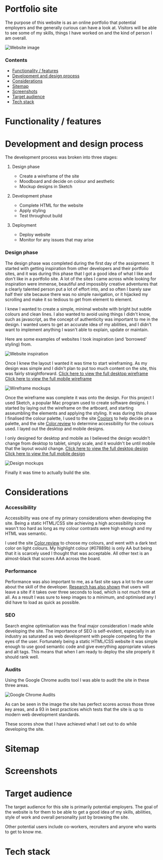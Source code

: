 # Portfolio site

The purpose of this website is as an online portfolio that potential employers and the generally curious can have a look at. Visitors will be able to see some of my skills, things I have worked on and the kind of person I am overall.

![Website image](https://raw.githubusercontent.com/RhyG/portfolio_site/master/docs/images/website_demo.png "Website image")

### Contents

* [Functionality / features](#features)
* [Development and design process](#dev)
* [Considerations](#considerations)
* [Sitemap](#map)
* [Screenshots](#screens)
* [Target audience](#audience)
* [Tech stack](#tech)

# Functionality / features
<a id="features"></a> 

# Development and design process
<a id="dev"></a> 

The development process was broken into three stages:

1. Design phase
    * Create a wireframe of the site
    * Moodboard and decide on colour and aesthetic
    * Mockup designs in Sketch

2. Development phase
    * Complete HTML for the website
    * Apply styling
    * Test throughout build

3. Deployment
    * Deploy website
    * Monitor for any issues that may arise

### Design phase

The design phase was completed during the first day of the assignment. It started with getting inspiration from other developers and their portfolio sites, and it was during this phase that I got a good idea of what I like and don't like in a portfolio site. A lot of the sites I came across while looking for inspiration were immense, beautiful and impossibly creative adventures that a clearly talented person put a lot of effort into, and so often I barely saw half their site because there was no simple navigation, or it hijacked my scrolling and make it so tedious to get from element to element.

I knew I wanted to create a simple, minimal website with bright but subtle colours and clean lines. I also wanted to avoid using things I didn't know, such as javascript, as the concept of authenticity was important to me in the design. I wanted users to get an accurate idea of my abilities, and I didn't want to implement anything I wasn't able to explain, update or maintain.

Here are some examples of websites I took inspiration (and 'borrowed' styling) from.

![Website inspiration](https://raw.githubusercontent.com/RhyG/portfolio_site/master/docs/images/website_inspo.jpg "Website inspiration")

Once I knew the layout I wanted it was time to start wireframing. As my design was simple and I didn't plan to put too much content on the site, this was fairly straightforward.
[Click here to view the full desktop wireframe](https://raw.githubusercontent.com/RhyG/portfolio_site/master/docs/images/desktop_wireframe.jpg)
[Click here to view the full mobile wireframe](https://raw.githubusercontent.com/RhyG/portfolio_site/master/docs/images/mobile_wireframe.jpg)

![Wireframe mockups](https://raw.githubusercontent.com/RhyG/portfolio_site/master/docs/images/wireframe_mockups.jpg "Wireframe mockups") 

Once the wireframe was complete it was onto the design. For this project I used Sketch, a popular Mac program used to create software designs. I started by laying out the wireframe on the artboard, and starting asseumbling the elements and applying the styling. It was during this phase I finalised the colour palette, I used to the site [Coolors](http://coolors.co/) to help decide on a palette, and the site [Color.review](https://color.review/) to determine accessibility for the colours used. I layed out the desktop and mobile designs.

I only designed for desktop and mobile as I believed the design wouldn't change from desktop to tablet, simply scale, and it wouldn't be until mobile that the layout would change.
[Click here to view the full desktop design](https://raw.githubusercontent.com/RhyG/portfolio_site/master/docs/images/desktop_design.png)
[Click here to view the full mobile design](https://raw.githubusercontent.com/RhyG/portfolio_site/master/docs/images/mobile_design.png)

![Design mockups](https://raw.githubusercontent.com/RhyG/portfolio_site/master/docs/images/design_mockups.jpg "Design mockups") 

Finally it was time to actually build the site. 

# Considerations
<a id="considerations"></a> 

### Accessibility

Accessibility was one of my primary considerations when developing the site. Being a static HTML/CSS site achieving a high accessibility score wasn't too hard as long as my colour contrasts were high enough and my HTML was semantic.

I used the site [Color.review](https://color.review/) to choose my colours, and went with a dark text color on light colours. My highlight colour (#07889b) is only AA but being that it is scarcely used I thought that was acceptable. All other text is an almost-black that scores AAA across the board.

### Performance

Performance was also important to me, as a fast site says a lot to the user about the skill of the developer. [Research has also shown](https://www.marketingdive.com/news/google-53-of-mobile-users-abandon-sites-that-take-over-3-seconds-to-load/426070/) that users will leave a site if it takes over three seconds to load, which is not much time at all. As a result I was sure to keep images to a minimum, and optimised any I did have to load as quick as possible.

### SEO

Search engine optimisation was the final major consideration I made while developing the site. The importance of SEO is self-evident, especially in an industry as saturated as web development with people competing for the eyes of the user. Fortunately being a static HTML/CSS website it was simple enough to use good semantic code and give everything appropriate values and alt tags. This means that when I am ready to deploy the site properly it should rank well.

### Audits

Using the Google Chrome audits tool I was able to audit the site in these three areas.

![Google Chrome Audits](https://raw.githubusercontent.com/RhyG/portfolio_site/master/docs/images/audits.png "Google Chrome Audits")

As can be seen in the image the site has perfect scores across those three key areas, and a 93 in best practices which tests that the site is up to modern web development standards.

These scores show that I have achieved what I set out to do while developing the site.

# Sitemap
<a id="map"></a>

# Screenshots
<a id="screens"></a>

# Target audience
<a id="audience"></a>

The target audience for this site is primarily potential employers. The goal of the website is for them to be able to get a good idea of my skills, abilities, style of work and overall personality just by browsing the site.

Other potential users include co-workers, recruiters and anyone who wants to get to know me.

# Tech stack
<a id="tech"></a>